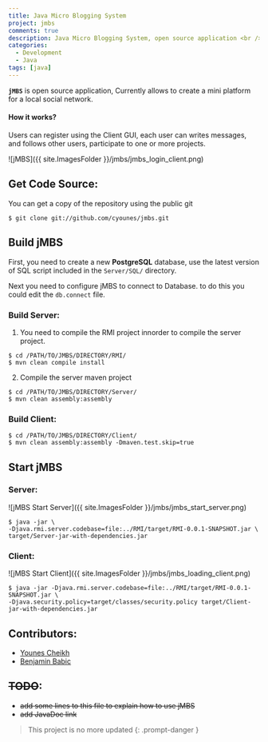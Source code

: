 ```yaml
---
title: Java Micro Blogging System
project: jmbs
comments: true
description: Java Micro Blogging System, open source application <br />Currently allows to create a mini platform for a local social network -Not maintained anymore-.
categories:
  - Development
  - Java
tags: [java]
---
```


**`jMBS`** is open source application, Currently allows to create a mini platform for a local social network.
#### How it works?
Users can register using the Client GUI, each user can writes messages, and follows other users, participate to one or more projects.


![jMBS]({{ site.ImagesFolder }}/jmbs/jmbs_login_client.png)

## Get Code Source:
You can get a copy of the repository using the public git

```shell
$ git clone git://github.com/cyounes/jmbs.git
```

## Build jMBS

First, you need to create a new **PostgreSQL** database, use the latest version of SQL script included in the `Server/SQL/` directory.

Next you need to configure jMBS to connect to Database. to do this you could edit the `db.connect` file.

### Build Server:

1. You need to compile the RMI project innorder to compile the server project.
```shell
$ cd /PATH/TO/JMBS/DIRECTORY/RMI/
$ mvn clean compile install
```

2. Compile the server maven project
```shell
$ cd /PATH/TO/JMBS/DIRECTORY/Server/
$ mvn clean assembly:assembly
```


### Build Client:

```shell
$ cd /PATH/TO/JMBS/DIRECTORY/Client/
$ mvn clean assembly:assembly -Dmaven.test.skip=true
```

## Start jMBS

### Server:
![jMBS Start Server]({{ site.ImagesFolder }}/jmbs/jmbs_start_server.png)
```shell
$ java -jar \
-Djava.rmi.server.codebase=file:../RMI/target/RMI-0.0.1-SNAPSHOT.jar \
target/Server-jar-with-dependencies.jar
```

### Client:

![jMBS Start Client]({{ site.ImagesFolder }}/jmbs/jmbs_loading_client.png)

```shell
$ java -jar -Djava.rmi.server.codebase=file:../RMI/target/RMI-0.0.1-SNAPSHOT.jar \
-Djava.security.policy=target/classes/security.policy target/Client-jar-with-dependencies.jar
```


## Contributors:
+ [Younes Cheikh](http://cyounes.com)
+ [Benjamin Babic](https://github.com/Ornro)

## <del>TODO</del>:
- <del>add some lines to this file to explain how to use jMBS</del>
- <del>add JavaDoc link</del>

> This project is no more updated
{: .prompt-danger }
